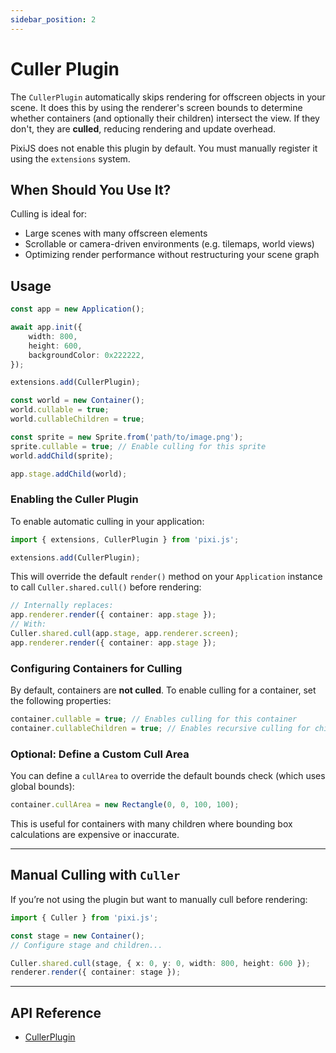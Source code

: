 ```yaml
---
sidebar_position: 2
---
```


# Culler Plugin

The `CullerPlugin` automatically skips rendering for offscreen objects in your scene. It does this by using the renderer's screen bounds to determine whether containers (and optionally their children) intersect the view. If they don't, they are **culled**, reducing rendering and update overhead.

PixiJS does not enable this plugin by default. You must manually register it using the `extensions` system.

## When Should You Use It?

Culling is ideal for:

- Large scenes with many offscreen elements
- Scrollable or camera-driven environments (e.g. tilemaps, world views)
- Optimizing render performance without restructuring your scene graph

## Usage

```ts
const app = new Application();

await app.init({
    width: 800,
    height: 600,
    backgroundColor: 0x222222,
});

extensions.add(CullerPlugin);

const world = new Container();
world.cullable = true;
world.cullableChildren = true;

const sprite = new Sprite.from('path/to/image.png');
sprite.cullable = true; // Enable culling for this sprite
world.addChild(sprite);

app.stage.addChild(world);
```

### Enabling the Culler Plugin

To enable automatic culling in your application:

```ts
import { extensions, CullerPlugin } from 'pixi.js';

extensions.add(CullerPlugin);
```

This will override the default `render()` method on your `Application` instance to call `Culler.shared.cull()` before rendering:

```ts
// Internally replaces:
app.renderer.render({ container: app.stage });
// With:
Culler.shared.cull(app.stage, app.renderer.screen);
app.renderer.render({ container: app.stage });
```

### Configuring Containers for Culling

By default, containers are **not culled**. To enable culling for a container, set the following properties:

```ts
container.cullable = true; // Enables culling for this container
container.cullableChildren = true; // Enables recursive culling for children
```

### Optional: Define a Custom Cull Area

You can define a `cullArea` to override the default bounds check (which uses global bounds):

```ts
container.cullArea = new Rectangle(0, 0, 100, 100);
```

This is useful for containers with many children where bounding box calculations are expensive or inaccurate.

---

## Manual Culling with `Culler`

If you’re not using the plugin but want to manually cull before rendering:

```ts
import { Culler } from 'pixi.js';

const stage = new Container();
// Configure stage and children...

Culler.shared.cull(stage, { x: 0, y: 0, width: 800, height: 600 });
renderer.render({ container: stage });
```

---

## API Reference

- [CullerPlugin](https://pixijs.download/release/docs/app.CullerPlugin.html)
